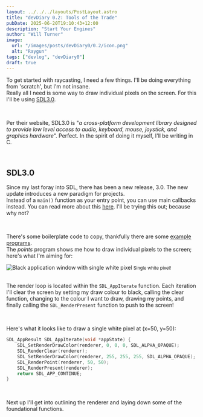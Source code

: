 ```yaml
---
layout: ../../../layouts/PostLayout.astro
title: "devDiary 0.2: Tools of the Trade"
pubDate: 2025-06-20T19:10:43+12:00
description: "Start Your Engines"
author: "Will Turner"
image:
  url: "/images/posts/devDiary0/0.2/icon.png"
  alt: "Raygun"
tags: ["devlog", "devDiary0"]
draft: true
---
```

To get started with raycasting, I need a few things. I'll be doing everything from 'scratch', but I'm not insane.  
Really all I need is some way to draw individual pixels on the screen. For this I'll be using [SDL3.0](https://wiki.libsdl.org/SDL3/FrontPage).

<br/>

Per their website, SDL3.0 is "*a cross-platform development library designed to provide low level access to audio, keyboard, mouse, joystick, and graphics hardware*". Perfect. In the spirit of doing it myself, I'll be writing in C.

<br/>

## SDL3.0

Since my last foray into SDL, there has been a new release, 3.0. The new update introduces a new paradigm for projects.  
Instead of a `main()` function as your entry point, you can use main callbacks instead. You can read more about this [here](https://wiki.libsdl.org/SDL3/README-main-functions#main-callbacks-in-sdl3). I'll be trying this out; because why not?

<br/>

There's some boilerplate code to copy, thankfully there are some [example programs](https://examples.libsdl.org/SDL3/).  
The *points* program shows me how to draw individual pixels to the screen; here's what I'm aiming for:
<div class="flex flex-col items-center my-4">
  <img src="/images/posts/devDiary0/0.2/pixel.png" alt="Black application window with single white pixel" class="w-1/2 h-auto" />
  <small class="block text-center">Single white pixel!</small>
</div>
<br/>

The render loop is located within the `SDL_AppIterate` function. Each iteration I'll clear the screen by setting my draw colour to black, calling the clear function, changing to the colour I want to draw, drawing my points, and finally calling the `SDL_RenderPresent` function to push to the screen!

<br/>

Here's what it looks like to draw a single white pixel at (x=50, y=50):

```c
SDL_AppResult SDL_AppIterate(void *appState) {
    SDL_SetRenderDrawColor(renderer, 0, 0, 0, SDL_ALPHA_OPAQUE);
    SDL_RenderClear(renderer);
    SDL_SetRenderDrawColor(renderer, 255, 255, 255, SDL_ALPHA_OPAQUE);
    SDL_RenderPoint(renderer, 50, 50);
    SDL_RenderPresent(renderer);
    return SDL_APP_CONTINUE;
}
```
<br/>

Next up I'll get into outlining the renderer and laying down some of the foundational functions.